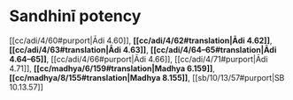 # Sandhinī potency

[[cc/adi/4/60#purport|Ādi 4.60]], **[[cc/adi/4/62#translation|Ādi 4.62]]**, **[[cc/adi/4/63#translation|Ādi 4.63]]**, **[[cc/adi/4/64–65#translation|Ādi 4.64–65]]**, [[cc/adi/4/66#purport|Ādi 4.66]], [[cc/adi/4/71#purport|Ādi 4.71]], **[[cc/madhya/6/159#translation|Madhya 6.159]]**, **[[cc/madhya/8/155#translation|Madhya 8.155]]**, [[sb/10/13/57#purport|SB 10.13.57]]

